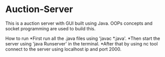 # Auction-Server
This is a auction server with GUI built using Java. OOPs concepts and socket programming are used to build this.

How to run
 *First run all the .java files using 'javac *.java'.
 *Then start the server using 'java Runserver' in the terminal.
 *After that by using nc tool connect to the server using localhost ip and port 2000.

